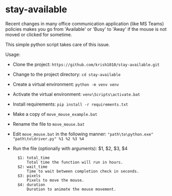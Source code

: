 # stay-available

Recent changes in many office communication application (like MS Teams) policies makes you go from 'Available' or 'Busy' to 'Away' if the mouse is not moved or clicked for sometime. 

This simple python script takes care of this issue.

Usage:
- Clone the project: `https://github.com/krish1010/stay-available.git`
- Change to the project directory: `cd stay-available`
- Create a virtual environment: `python -m venv venv`
- Activate the virtual environment: `venv\Scripts\activate.bat`
- Install requirements: `pip install -r requirements.txt`
- Make a copy of `move_mouse_example.bat`
- Rename the file to `move_mouse.bat`
- Edit `move_mouse.bat` in the following manner: `"path\to\python.exe" "path\to\driver.py" %1 %2 %3 %4`
- Run the file (optionally with arguments): $1, $2, $3, $4


        $1: total_time
            Total time the function will run in hours.
        $2: wait_time
            Time to wait between completion check in seconds.
        $3: pixels
            Pixels to move the mouse.
        $4: duration
            Duration to animate the mouse movement.
